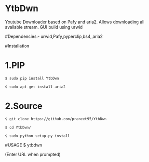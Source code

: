 # YtbDwn
Youtube Downloader based on Pafy and aria2. Allows downloading all available stream. GUI build using urwid

#Dependencies:-
  urwid,Pafy,pyperclip,bs4,,aria2  


#Installation 
# 1.PIP
	$ sudo pip install YtbDwn
	
	$ sudo apt-get install aria2
# 2.Source
	$ git clone https://github.com/praneet95/YtbDwn
	
	$ cd YtbDwn/
	
	$ sudo python setup.py install
	
#USAGE
	$ ytbdwn

(Enter URL when prompted)

